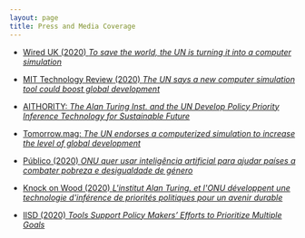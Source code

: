```yaml
---
layout: page
title: Press and Media Coverage
---
```



* <a target="_blank" rel="noopener noreferrer" href="https://www.wired.co.uk/article/un-computer-simulation">Wired UK (2020) <i>To save the world, the UN is turning it into a computer simulation</i></a>


* <a target="_blank" rel="noopener noreferrer" href="https://www.technologyreview.com/2020/05/29/1002404/united-nations-computer-agents-simulation-boost-global-sustainable-development-goals">MIT Technology Review (2020) <i>The UN says a new computer simulation tool could boost global development</i></a>


* <a target="_blank" rel="noopener noreferrer" href="https://www.aithority.com/computing/govtech/the-alan-turing-inst-and-the-un-develop-policy-priority-inference">AITHORITY: <i>The Alan Turing Inst. and the UN Develop Policy Priority Inference Technology for Sustainable Future</i></a>


* <a target="_blank" rel="noopener noreferrer" href="https://www.smartcitylab.com/blog/governance-finance/computerized-simulation-global-development/">Tomorrow.mag: <i>The UN endorses a computerized simulation to increase the level of global development</i></a>


* <a target="_blank" rel="noopener noreferrer" href="https://www.publico.pt/2020/06/03/tecnologia/noticia/onu-quer-usar-inteligencia-artificial-ajudar-paises-combater-pobreza-desigualdade-genero-1919163">Público (2020) <i>ONU quer usar inteligência artificial para ajudar países a combater pobreza e desigualdade de género</i></a>


* <a target="_blank" rel="noopener noreferrer" href="http://knock-on-wood.over-blog.com/2020/06/the-united-nations-un-has-partnered-with-the-alan-turing-institute-to-create-a-novel-approach-towards-sustainable-economics-using-po">Knock on Wood (2020) <i>L'institut Alan Turing. et l'ONU développent une technologie d'inférence de priorités politiques pour un avenir durable</i></a>


* <a target="_blank" rel="noopener noreferrer" href="http://sdg.iisd.org/news/tools-support-policy-makers-efforts-to-prioritize-multiple-goals/">IISD (2020) <i>Tools Support Policy Makers’ Efforts to Prioritize Multiple Goals</i></a>
